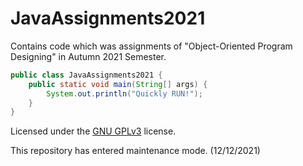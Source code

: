 # JavaAssignments2021

Contains code which was assignments of "Object-Oriented Program Designing" in Autumn 2021 Semester.

```java
public class JavaAssignments2021 {
    public static void main(String[] args) {
        System.out.println("Quickly RUN!");
    }
}
```

Licensed under the [GNU GPLv3](https://www.gnu.org/licenses/gpl-3.0.en.html) license.

This repository has entered maintenance mode. (12/12/2021)
